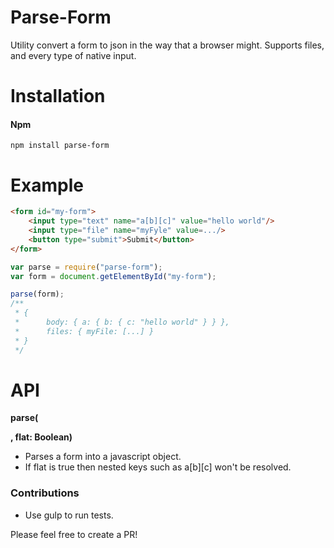 # Parse-Form
Utility convert a form to json in the way that a browser might.
Supports files, and every type of native input.

# Installation

#### Npm
```console
npm install parse-form
```

# Example
```html
<form id="my-form">
	<input type="text" name="a[b][c]" value="hello world"/>
	<input type="file" name="myFyle" value=.../>
	<button type="submit">Submit</button>
</form>
```

```js
var parse = require("parse-form");
var form = document.getElementById("my-form");

parse(form);
/**
 * {
 * 		body: { a: { b: { c: "hello world" } } },
 * 		files: { myFile: [...] }
 * }
 */
```

# API

**parse(<Form>, flat: Boolean)**
 * Parses a form into a javascript object.
 * If flat is true then nested keys such as a[b][c] won't be resolved.

### Contributions

* Use gulp to run tests.

Please feel free to create a PR!
